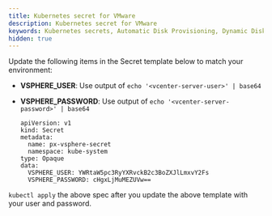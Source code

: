 ```yaml
---
title: Kubernetes secret for VMware
description: Kubernetes secret for VMware
keywords: Kubernetes secrets, Automatic Disk Provisioning, Dynamic Disk Provisioning, VMWare, vSphere ASG, Kubernetes, k8s
hidden: true
---
```



Update the following items in the Secret template below to match your environment:

* **VSPHERE_USER**: Use output of `echo '<vcenter-server-user>' | base64`
* **VSPHERE_PASSWORD**: Use output of `echo '<vcenter-server-password>' | base64`

   ```text
   apiVersion: v1
   kind: Secret
   metadata:
     name: px-vsphere-secret
     namespace: kube-system
   type: Opaque
   data:
     VSPHERE_USER: YWRtaW5pc3RyYXRvckB2c3BoZXJlLmxvY2Fs
     VSPHERE_PASSWORD: cHgxLjMuMEZUVw==
   ```

`kubectl apply` the above spec after you update the above template with your user and password.
